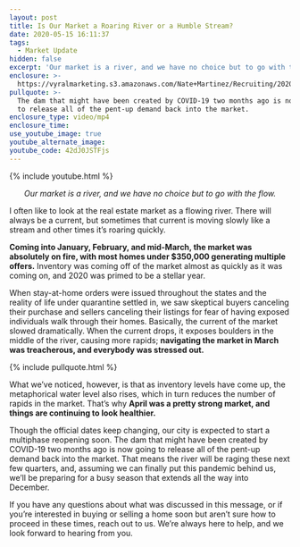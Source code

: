 ```yaml
---
layout: post
title: Is Our Market a Roaring River or a Humble Stream?
date: 2020-05-15 16:11:37
tags:
  - Market Update
hidden: false
excerpt: 'Our market is a river, and we have no choice but to go with the flow.'
enclosure: >-
  https://vyralmarketing.s3.amazonaws.com/Nate+Martinez/Recruiting/2020/Nate+Martinez+Recruiting+Raging+River.mp4
pullquote: >-
  The dam that might have been created by COVID-19 two months ago is now going
  to release all of the pent-up demand back into the market.
enclosure_type: video/mp4
enclosure_time:
use_youtube_image: true
youtube_alternate_image:
youtube_code: 42dJ0JSTFjs
---
```


{% include youtube.html %}

<p style="text-align: center;"><em>Our market is a river, and we have no choice but to go with the flow.</em></p>

I often like to look at the real estate market as a flowing river. There will always be a current, but sometimes that current is moving slowly like a stream and other times it’s roaring quickly.&nbsp;

**Coming into January, February, and mid-March, the market was absolutely on fire, with most homes under $350,000 generating multiple offers.** Inventory was coming off of the market almost as quickly as it was coming on, and 2020 was primed to be a stellar year.&nbsp;

When stay-at-home orders were issued throughout the states and the reality of life under quarantine settled in, we saw skeptical buyers canceling their purchase and sellers canceling their listings for fear of having exposed individuals walk through their homes. Basically, the current of the market slowed dramatically. When the current drops, it exposes boulders in the middle of the river, causing more rapids; **navigating the market in March was treacherous, and everybody was stressed out.**

{% include pullquote.html %}

What we’ve noticed, however, is that as inventory levels have come up, the metaphorical water level also rises, which in turn reduces the number of rapids in the market. That’s why **April was a pretty strong market, and things are continuing to look healthier.&nbsp;**

Though the official dates keep changing, our city is expected to start a multiphase reopening soon. The dam that might have been created by COVID-19 two months ago is now going to release all of the pent-up demand back into the market. That means the river will be raging these next few quarters, and, assuming we can finally put this pandemic behind us, we’ll be preparing for a busy season that extends all the way into December.&nbsp;

If you have any questions about what was discussed in this message, or if you’re interested in buying or selling a home soon but aren’t sure how to proceed in these times, reach out to us. We’re always here to help, and we look forward to hearing from you.